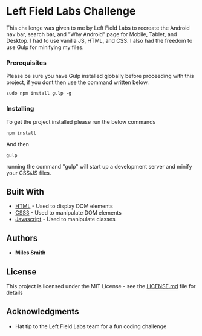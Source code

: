 # Left Field Labs Challenge

This challenge was given to me by Left Field Labs to recreate the Android nav bar, search bar, and "Why Android" page for Mobile, Tablet, and Desktop. I had to use vanilla JS, HTML, and CSS. I also had the freedom to use Gulp for minifying my files.

### Prerequisites

Please be sure you have Gulp installed globally before proceeding with this project, if you dont then use the command written below.

```
sudo npm install gulp -g
```

### Installing

To get the project installed please run the below commands

```
npm install
```

And then

```
gulp
```

running the command "gulp" will start up a development server and minify your CSS/JS files.

## Built With

* [HTML](https://developer.mozilla.org/en-US/docs/Web/HTML) - Used to display DOM elements
* [CSS3](https://developer.mozilla.org/en-US/docs/Web/CSS/CSS3) - Used to manipulate DOM elements
* [Javascript](https://developer.mozilla.org/en-US/docs/Web/JavaScript) - Used to manipulate classes

## Authors

* **Miles Smith**

## License

This project is licensed under the MIT License - see the [LICENSE.md](LICENSE.md) file for details

## Acknowledgments

* Hat tip to the Left Field Labs team for a fun coding challenge
